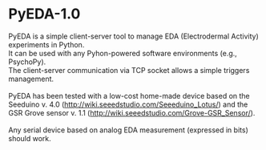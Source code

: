 # PyEDA-1.0

PyEDA is a simple client-server tool to manage EDA (Electrodermal Activity) experiments in Python.<br>
It can be used with any Pyhon-powered software environments (e.g., PsychoPy).<br>
The client-server communication via TCP socket allows a simple triggers management.<br>
<br>
PyEDA has been tested with a low-cost home-made device based on the Seeduino v. 4.0 (http://wiki.seeedstudio.com/Seeeduino_Lotus/) and the GSR Grove sensor v. 1.1 (http://wiki.seeedstudio.com/Grove-GSR_Sensor/).<br>
<br>
Any serial device based on analog EDA measurement (expressed in bits) should work.
